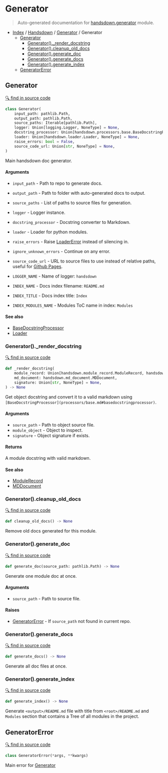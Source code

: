 # Generator

> Auto-generated documentation for [handsdown.generator](../../handsdown/generator.py) module.

- [Index](../README.md#handsdown-index) / [Handsdown](index.md#handsdown) / [Generator](#generator) / Generator
  - [Generator](#generator)
    - [Generator()._render_docstring](#generator_render_docstring)
    - [Generator().cleanup_old_docs](#generatorcleanup_old_docs)
    - [Generator().generate_doc](#generatorgenerate_doc)
    - [Generator().generate_docs](#generatorgenerate_docs)
    - [Generator().generate_index](#generatorgenerate_index)
  - [GeneratorError](#generatorerror)

## Generator

[🔍 find in source code](../../handsdown/generator.py#L21)

```python
class Generator(
    input_path: pathlib.Path,
    output_path: pathlib.Path,
    source_paths: Iterable[pathlib.Path],
    logger: Union[logging.Logger, NoneType] = None,
    docstring_processor: Union[handsdown.processors.base.BaseDocstringProcessor, NoneType] = None,
    loader: Union[handsdown.loader.Loader, NoneType] = None,
    raise_errors: bool = False,
    source_code_url: Union[str, NoneType] = None,
)
```

Main handsdown doc generator.

#### Arguments

- `input_path` - Path to repo to generate docs.
- `output_path` - Path to folder with auto-generated docs to output.
- `source_paths` - List of paths to source files for generation.
- `logger` - Logger instance.
- `docstring_processor` - Docstring converter to Markdown.
- `loader` - Loader for python modules.
- `raise_errors` - Raise [LoaderError](loader.md#loadererror) instead of silencing in.
- `ignore_unknown_errors` - Continue on any error.
- `source_code_url` - URL to source files to use instead of relative paths,
    useful for [Github Pages](https://pages.github.com/).

- `LOGGER_NAME` - Name of logger: `handsdown`
- `INDEX_NAME` - Docs index filename: `README.md`
- `INDEX_TITLE` - Docs index title: `Index`
- `INDEX_MODULES_NAME` - Modules ToC name in index: `Modules`

#### See also

- [BaseDocstringProcessor](processors/base.md#basedocstringprocessor)
- [Loader](loader.md#loader)

### Generator()._render_docstring

[🔍 find in source code](../../handsdown/generator.py#L373)

```python
def _render_docstring(
    module_record: Union[handsdown.module_record.ModuleRecord, handsdown.module_record.ModuleObjectRecord],
    md_document: handsdown.md_document.MDDocument,
    signature: Union[str, NoneType] = None,
) -> None
```

Get object docstring and convert it to a valid markdown using
`[BaseDocstringProcessor](processors/base.md#basedocstringprocessor)`.

#### Arguments

- `source_path` - Path to object source file.
- `module_object` - Object to inspect.
- `signature` - Object signature if exists.

#### Returns

A module docstring with valid markdown.

#### See also

- [ModuleRecord](module_record.md#modulerecord)
- [MDDocument](md_document.md#mddocument)

### Generator().cleanup_old_docs

[🔍 find in source code](../../handsdown/generator.py#L113)

```python
def cleanup_old_docs() -> None
```

Remove old docs generated for this module.

### Generator().generate_doc

[🔍 find in source code](../../handsdown/generator.py#L144)

```python
def generate_doc(source_path: pathlib.Path) -> None
```

Generate one module doc at once.

#### Arguments

- `source_path` - Path to source file.

#### Raises

- [GeneratorError](#generatorerror) - If `source_path` not found in current repo.

### Generator().generate_docs

[🔍 find in source code](../../handsdown/generator.py#L242)

```python
def generate_docs() -> None
```

Generate all doc files at once.

### Generator().generate_index

[🔍 find in source code](../../handsdown/generator.py#L257)

```python
def generate_index() -> None
```

Generate `<output>/README.md` file with title from `<root>/README.md` and `Modules`
section that contains a Tree of all modules in the project.

## GeneratorError

[🔍 find in source code](../../handsdown/generator.py#L15)

```python
class GeneratorError(*args, **kwargs)
```

Main error for [Generator](#generator)
